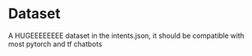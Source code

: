 # Dataset
A HUGEEEEEEEE dataset in the intents.json, it should be compatible with most pytorch and tf chatbots
